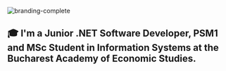![branding-complete](https://user-images.githubusercontent.com/22495045/137598935-0c0d8d5b-dfee-411a-be3f-5c77af5c057f.jpg)



## 🎓 I'm a Junior .NET Software Developer, PSM1 and MSc Student in Information Systems at the Bucharest Academy of Economic Studies.

